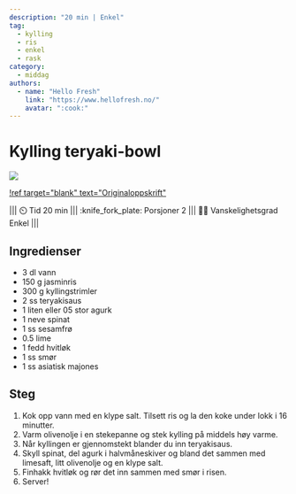 ```yaml
---
description: "20 min | Enkel"
tag:
  - kylling
  - ris
  - enkel
  - rask
category:
  - middag
authors:
  - name: "Hello Fresh"
    link: "https://www.hellofresh.no/"
    avatar: ":cook:"
---
```


# Kylling teryaki-bowl

![](/static/kylling-teryaki-bowl/kylling-teryaki-bowl.webp)

[!ref target="blank" text="Originaloppskrift"](https://www.hellofresh.no/recipes/kylling-teryaki-bowl-64f9b96e32e9107c6db84da2)

<!-- dprint-ignore-start -->
||| :timer_clock: Tid
20 min
||| :knife_fork_plate: Porsjoner
2
||| :cook: Vanskelighetsgrad
Enkel
|||
<!-- dprint-ignore-end -->

## Ingredienser

- 3 dl vann
- 150 g jasminris
- 300 g kyllingstrimler
- 2 ss teryakisaus
- 1 liten eller 05 stor agurk
- 1 neve spinat
- 1 ss sesamfrø
- 0.5 lime
- 1 fedd hvitløk
- 1 ss smør
- 1 ss asiatisk majones

## Steg

1. Kok opp vann med en klype salt. Tilsett ris og la den koke under lokk i 16 minutter.
2. Varm olivenolje i en stekepanne og stek kylling på middels høy varme.
3. Når kyllingen er gjennomstekt blander du inn teryakisaus.
4. Skyll spinat, del agurk i halvmåneskiver og bland det sammen med limesaft, litt
   olivenolje og en klype salt.
5. Finhakk hvitløk og rør det inn sammen med smør i risen.
6. Server!

<script type="application/ld+json">
{
  "@context": "https://schema.org/",
  "@type": "Recipe",
  "name": "Kylling teryaki-bowl",
  "image": "/static/kylling-teryaki-bowl/kylling-teryaki-bowl.webp",
  "author": {
    "@type": "Organization",
    "name": "Hello Fresh"
  },
  "datePublished": "2024-05-30",
  "description": "20 min | Enkel",
  "prepTime": "PT10M",
  "cookTime": "PT10M",
  "totalTime": "PT20M",
  "recipeYield": "2 porsjoner",
  "recipeCuisine": "Asiatisk",
  "recipeCategory": "Middag",
  "keywords": "kylling, teryaki, middag, rask, enkel",
  "recipeIngredient": [
    "3 dl vann",
    "150 g jasminris",
    "300 g kyllingstrimler",
    "2 ss teryakisaus",
    "1 liten eller 0.5 stor agurk",
    "1 neve spinat",
    "1 ss sesamfrø",
    "0.5 lime",
    "1 fedd hvitløk",
    "1 ss smør",
    "1 ss asiatisk majones"
  ],
  "recipeInstructions": [
    {
      "@type": "HowToStep",
      "text": "Kok opp vann med en klype salt. Tilsett ris og la den koke under lokk i 16 minutter."
    },
    {
      "@type": "HowToStep",
      "text": "Varm olivenolje i en stekepanne og stek kylling på middels høy varme."
    },
    {
      "@type": "HowToStep",
      "text": "Når kyllingen er gjennomstekt blander du inn teryakisaus."
    },
    {
      "@type": "HowToStep",
      "text": "Skyll spinat, del agurk i halvmåneskiver og bland det sammen med limesaft, litt olivenolje og en klype salt."
    },
    {
      "@type": "HowToStep",
      "text": "Finhakk hvitløk og rør det inn sammen med smør i risen."
    }
  ]
}
</script>
